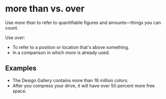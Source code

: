 # more than vs. over

Use *more than* to refer to quantifiable figures and amounts—things you can count.

Use *over:*

- To refer to a position or location that's above something.
- In a comparison in which *more* is already used.

## Examples

- The Design Gallery contains more than 16 million colors.  
- After you compress your drive, it will have over 50 percent more free space.
